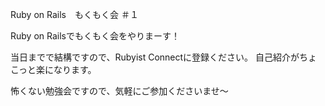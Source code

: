 Ruby on Rails　もくもく会 ＃１

Ruby on Railsでもくもく会をやりまーす！

当日までで結構ですので、Rubyist Connectに登録ください。
自己紹介がちょこっと楽になります。

怖くない勉強会ですので、気軽にご参加くださいませ〜

